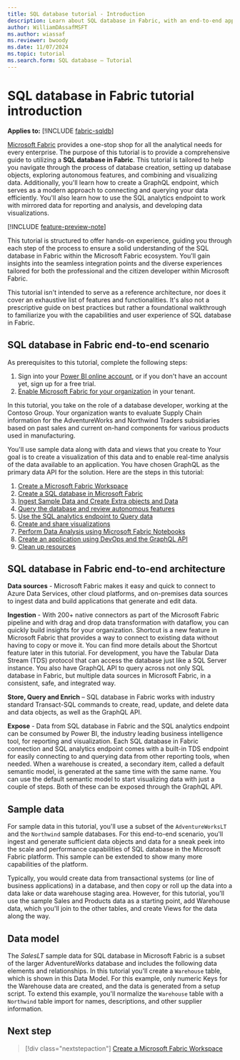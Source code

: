```yaml
---
title: SQL database tutorial - Introduction
description: Learn about SQL database in Fabric, with an end-to-end application scenario, sample data, and integration with other Fabric offerings.
author: WilliamDAssafMSFT
ms.author: wiassaf
ms.reviewer: bwoody
ms.date: 11/07/2024
ms.topic: tutorial
ms.search.form: SQL database – Tutorial
---
```


# SQL database in Fabric tutorial introduction

**Applies to:** [!INCLUDE [fabric-sqldb](../includes/applies-to-version/fabric-sqldb.md)]

[Microsoft Fabric](../../fundamentals/microsoft-fabric-overview.md) provides a one-stop shop for all the analytical needs for every enterprise. The purpose of this tutorial is to provide a comprehensive guide to utilizing a **SQL database in Fabric**. This tutorial is tailored to help you navigate through the process of database creation, setting up database objects, exploring autonomous features, and combining and visualizing data. Additionally, you'll learn how to create a GraphQL endpoint, which serves as a modern approach to connecting and querying your data efficiently. You'll also learn how to use the SQL analytics endpoint to work with mirrored data for reporting and analysis, and developing data visualizations.

[!INCLUDE [feature-preview-note](../../includes/feature-preview-note.md)]

This tutorial is structured to offer hands-on experience, guiding you through each step of the process to ensure a solid understanding of the SQL database in Fabric within the Microsoft Fabric ecosystem. You'll gain insights into the seamless integration points and the diverse experiences tailored for both the professional and the citizen developer within Microsoft Fabric.

This tutorial isn't intended to serve as a reference architecture, nor does it cover an exhaustive list of features and functionalities. It's also not a prescriptive guide on best practices but rather a foundational walkthrough to familiarize you with the capabilities and user experience of SQL database in Fabric.

## SQL database in Fabric end-to-end scenario

As prerequisites to this tutorial, complete the following steps:

1. Sign into your [Power BI online account](https://powerbi.com/), or if you don't have an account yet, sign up for a free trial.
1. [Enable Microsoft Fabric for your organization](enable.md) in your tenant.

In this tutorial, you take on the role of a database developer, working at the Contoso Group. Your organization wants to evaluate Supply Chain information for the AdventureWorks and Northwind Traders subsidiaries based on past sales and current on-hand components for various products used in manufacturing.

You'll use sample data along with data and views that you create to Your goal is to create a visualization of this data and to enable real-time analysis of the data available to an application. You have chosen GraphQL as the primary data API for the solution. Here are the steps in this tutorial:

1. [Create a Microsoft Fabric Workspace](tutorial-create-workspace.md)
1. [Create a SQL database in Microsoft Fabric](tutorial-create-database.md)
1. [Ingest Sample Data and Create Extra objects and Data](tutorial-ingest-data.md)
1. [Query the database and review autonomous features](tutorial-query-database.md)
1. [Use the SQL analytics endpoint to Query data](tutorial-use-analytics-endpoint.md)
1. [Create and share visualizations](tutorial-create-visualizations.md)
1. [Perform Data Analysis using Microsoft Fabric Notebooks](tutorial-perform-data-analysis.md)
1. [Create an application using DevOps and the GraphQL API](tutorial-create-application.md)
1. [Clean up resources](tutorial-clean-up.md)

## SQL database in Fabric end-to-end architecture

**Data sources** - Microsoft Fabric makes it easy and quick to connect to Azure Data Services, other cloud platforms, and on-premises data sources to ingest data and build applications that generate and edit data.

**Ingestion** - With 200+ native connectors as part of the Microsoft Fabric pipeline and with drag and drop data transformation with dataflow, you can quickly build insights for your organization. Shortcut is a new feature in Microsoft Fabric that provides a way to connect to existing data without having to copy or move it. You can find more details about the Shortcut feature later in this tutorial. For development, you have the Tabular Data Stream (TDS) protocol that can access the database just like a SQL Server instance. You also have GraphQL API to query across not only SQL database in Fabric, but multiple data sources in Microsoft Fabric, in a consistent, safe, and integrated way.

**Store, Query and Enrich** – SQL database in Fabric works with industry standard Transact-SQL commands to create, read, update, and delete data and data objects, as well as the GraphQL API.

**Expose** - Data from SQL database in Fabric and the SQL analytics endpoint can be consumed by Power BI, the industry leading business intelligence tool, for reporting and visualization. Each SQL database in Fabric connection and SQL analytics endpoint comes with a built-in TDS endpoint for easily connecting to and querying data from other reporting tools, when needed. When a warehouse is created, a secondary item, called a default semantic model, is generated at the same time with the same name. You can use the default semantic model to start visualizing data with just a couple of steps. Both of these can be exposed through the GraphQL API.

## Sample data

For sample data in this tutorial, you'll use a subset of the `AdventureWorksLT` and the `Northwind` sample databases. For this end-to-end scenario, you'll ingest and generate sufficient data objects and data for a sneak peek into the scale and performance capabilities of SQL database in the Microsoft Fabric platform. This sample can be extended to show many more capabilities of the platform.

Typically, you would create data from transactional systems (or line of business applications) in a database, and then copy or roll up the data into a data lake or data warehouse staging area. However, for this tutorial, you'll use the sample Sales and Products data as a starting point, add Warehouse data, which you'll join to the other tables, and create Views for the data along the way.

## Data model

The *SalesLT* sample data for SQL database in Microsoft Fabric is a subset of the larger AdventureWorks database and includes the following data elements and relationships. In this tutorial you'll create a `Warehouse` table, which is shown in this Data Model. For this example, only numeric Keys for the Warehouse data are created, and the data is generated from a setup script. To extend this example, you'll normalize the `Warehouse` table with a `Northwind` table import for names, descriptions, and other supplier information.

## Next step

> [!div class="nextstepaction"]
> [Create a Microsoft Fabric Workspace](tutorial-create-workspace.md)
